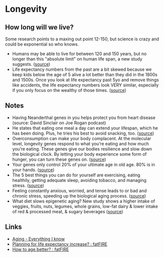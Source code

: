 # Longevity

## How long will we live?

Some research points to a maxing out point 12-150, but science is crazy and could be exponential so who knows.

- Humans may be able to live for between 120 and 150 years, but no longer than this "absolute limit" on human life span, a new study suggests. ([source](https://www.livescience.com/human-life-span-limit-150-found.html#:~:text=humans%20may%20be%20able%20to%20live%20for%20between%20120%20and%20150%20years%2C%20but%20no%20longer%20than%20this%20%22absolute%20limit%22%20on%20human%20life%20span%2C%20a%20new%20study%20suggests.))
- Life expectancy numbers from the past are a bit skewed because we keep kids below the age of 5 alive a lot better than they did in the 1800s and 1500s. Once you look at life expectancy past 5yo and remove things like accidents, the life expectancy numbers look VERY similar, especially if you only focus on the wealthy of those times. ([source](https://www.reddit.com/r/fatFIRE/comments/o3ztqf/planning_for_life_expectancy_increase/#:~:text=2m-,Life%20expectancy%20numbers%20from,wealthy%20of%20those%20times.,-Which))

## Notes

- Having Neanderthal genes in you helps protect you from heart disease (source: David Sinclair on Joe Rogan podcast)
- He states that eating one meal a day can extend your lifespan, which he has been doing. Plus, he tries his best to avoid snacking, too. ([source](https://www.mealprep.com.au/p/david-sinclair-joe-rogan-podcast/#:~:text=eating.-,He%20states%20that%20eating,To,-explain))
- Overconsumption can make your body complacent. At the molecular level, longevity genes respond to what you’re eating and how much you’re eating. These genes give our bodies resilience and slow down the biological clock. By letting your body experience some form of hunger, you can turn these genes on. ([source](https://www.mealprep.com.au/p/david-sinclair-joe-rogan-podcast/#:~:text=overconsumption,on.))
- Your genes only control 20% of your ultimate age in old age. 80% is in your hands. ([source](https://www.mealprep.com.au/p/david-sinclair-joe-rogan-podcast/#:~:text=your%20genes%20only%20control%2020%25%20of%20your%20ultimate%20age%20in%20old%20age.%2080%25%20is%20in%20your%20hands.))
- The 5 best things you can do for yourself are exercising, eating healthily, getting adequate sleep, avoiding tobacco, and managing stress. ([source](https://www.mealprep.com.au/p/david-sinclair-joe-rogan-podcast/#:~:text=the%205%20best%20things%20you%20can%20do%20for%20yourself%20are%20exercising%2C%20eating%20healthily%2C%20getting%20adequate%20sleep%2C%20avoiding%20tobacco%2C%20and%20managing%20stress.))
- Feeling constantly anxious, worried, and tense leads to or bad and chronic stress, speeding up the biological aging process. ([source](https://www.mealprep.com.au/p/david-sinclair-joe-rogan-podcast/#:~:text=feeling%20constantly%20anxious%2C%20worried%2C%20and%20tense%20leads%20to%20or%20bad%20and%20chronic%20stress%2C%20speeding%20up%20the%20biological%20aging%20process.))
- What diet slows epigenetic aging? New study shows a higher intake of veggies, fruits, nuts, legumes, whole grains, low-fat dairy & lower intake of red & processed meat, & sugary beverages ([source](https://twitter.com/davidasinclair/status/1407367588968124421?lang=en#:~:text=what%20diet%20slows%20epigenetic%20aging%3F%20new%20study%20shows%20a%20higher%20intake%20of%20veggies%2C%20fruits%2C%20nuts%2C%20legumes%2C%20whole%20grains%2C%20low-fat%20dairy%20%26%20lower%20intake%20of%20red%20%26%20processed%20meat%2C%20%26%20sugary%20beverages))

## Links

- [Aging - Everything I know](https://wiki.nikitavoloboev.xyz/health/aging)
- [Planning for life expectancy increase? : fatFIRE](https://www.reddit.com/r/fatFIRE/comments/o3ztqf/planning_for_life_expectancy_increase/)
- [How to age better? : fatFIRE](https://www.reddit.com/r/fatFIRE/comments/m0fht9/how_to_age_better/)
